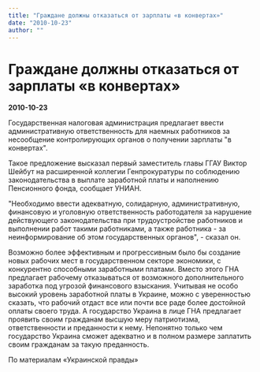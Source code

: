 ```yaml
---
title: "Граждане должны отказаться от зарплаты «в конвертах»"
date: "2010-10-23"
author: ""
---
```


# Граждане должны отказаться от зарплаты «в конвертах»

**2010-10-23** 

Государственная налоговая администрация предлагает ввести административную ответственность для наемных работников за несообщение контролирующих органов о получении зарплаты "в конвертах".



Такое предложение высказал первый заместитель главы ГГАУ Виктор Шейбут на расширенной коллегии Генпрокуратуры по соблюдению законодательства в выплате заработной платы и наполнению Пенсионного фонда, сообщает УНИАН.



"Необходимо ввести адекватную, солидарную, административную, финансовую и уголовную ответственность работодателя за нарушение действующего законодательства при трудоустройстве работников и выполнении работ такими работниками, а также работника - за неинформирование об этом государственных органов", - сказал он.



Возможно более эффективным и прогрессивным было бы создание новых рабочих мест в государственном секторе экономики, с конкурентно способными заработными платами. Вместо этого ГНА предлагает рабочему отказываться от возможного дополнительного заработка под угрозой финансового взыскания. Учитывая не особо высокий уровень заработной платы в Украине, можно с уверенностью сказать, что рабочий отдаст все или почти все раде более достойной оплаты своего труда. А государство Украина в лице ГНА предлагает проявить своим гражданам высшую меру патриотизма, ответственности и преданности к нему. Непонятно только чем государство Украина сможет адекватно и в полном размере заплатить своим гражданам за такую преданность.



По материалам «Украинской правды»